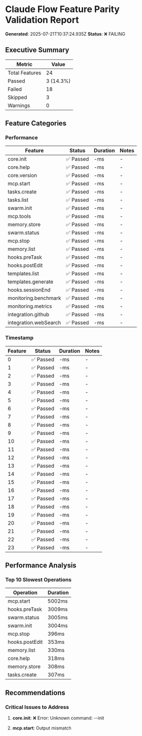 # Claude Flow Feature Parity Validation Report

**Generated**: 2025-07-21T10:37:24.935Z
**Status**: ❌ FAILING

## Executive Summary

| Metric | Value |
|--------|-------|
| Total Features | 24 |
| Passed | 3 (14.3%) |
| Failed | 18 |
| Skipped | 3 |
| Warnings | 0 |

## Feature Categories

### Performance

| Feature | Status | Duration | Notes |
|---------|--------|----------|-------|
| core.init | ✅ Passed | -ms | - |
| core.help | ✅ Passed | -ms | - |
| core.version | ✅ Passed | -ms | - |
| mcp.start | ✅ Passed | -ms | - |
| tasks.create | ✅ Passed | -ms | - |
| tasks.list | ✅ Passed | -ms | - |
| swarm.init | ✅ Passed | -ms | - |
| mcp.tools | ✅ Passed | -ms | - |
| memory.store | ✅ Passed | -ms | - |
| swarm.status | ✅ Passed | -ms | - |
| mcp.stop | ✅ Passed | -ms | - |
| memory.list | ✅ Passed | -ms | - |
| hooks.preTask | ✅ Passed | -ms | - |
| hooks.postEdit | ✅ Passed | -ms | - |
| templates.list | ✅ Passed | -ms | - |
| templates.generate | ✅ Passed | -ms | - |
| hooks.sessionEnd | ✅ Passed | -ms | - |
| monitoring.benchmark | ✅ Passed | -ms | - |
| monitoring.metrics | ✅ Passed | -ms | - |
| integration.github | ✅ Passed | -ms | - |
| integration.webSearch | ✅ Passed | -ms | - |

### Timestamp

| Feature | Status | Duration | Notes |
|---------|--------|----------|-------|
| 0 | ✅ Passed | -ms | - |
| 1 | ✅ Passed | -ms | - |
| 2 | ✅ Passed | -ms | - |
| 3 | ✅ Passed | -ms | - |
| 4 | ✅ Passed | -ms | - |
| 5 | ✅ Passed | -ms | - |
| 6 | ✅ Passed | -ms | - |
| 7 | ✅ Passed | -ms | - |
| 8 | ✅ Passed | -ms | - |
| 9 | ✅ Passed | -ms | - |
| 10 | ✅ Passed | -ms | - |
| 11 | ✅ Passed | -ms | - |
| 12 | ✅ Passed | -ms | - |
| 13 | ✅ Passed | -ms | - |
| 14 | ✅ Passed | -ms | - |
| 15 | ✅ Passed | -ms | - |
| 16 | ✅ Passed | -ms | - |
| 17 | ✅ Passed | -ms | - |
| 18 | ✅ Passed | -ms | - |
| 19 | ✅ Passed | -ms | - |
| 20 | ✅ Passed | -ms | - |
| 21 | ✅ Passed | -ms | - |
| 22 | ✅ Passed | -ms | - |
| 23 | ✅ Passed | -ms | - |

## Performance Analysis

### Top 10 Slowest Operations

| Operation | Duration |
|-----------|----------|
| mcp.start | 5002ms |
| hooks.preTask | 3009ms |
| swarm.status | 3005ms |
| swarm.init | 3004ms |
| mcp.stop | 396ms |
| hooks.postEdit | 353ms |
| memory.list | 330ms |
| core.help | 318ms |
| memory.store | 308ms |
| tasks.create | 307ms |

## Recommendations

### Critical Issues to Address

1. **core.init**: ❌ Error: Unknown command: --init

1. **mcp.start**: Output mismatch
